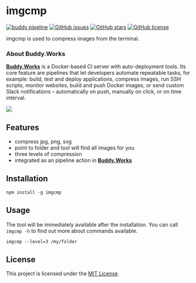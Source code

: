 
imgcmp
==============================================================================
[![buddy pipeline](https://app.buddy.works/hi-there/imgcmp/pipelines/pipeline/205313/badge.svg?token=04cdb54a84fa521b80a12a17978d9f482cb8b62484528a0c6dcae50ea1c5add2 "buddy pipeline")](https://app.buddy.works/hi-there/imgcmp/pipelines/pipeline/205313)
[![GitHub issues](https://img.shields.io/github/issues/buddy-works/imgcmp.svg)](https://github.com/buddy-works/imgcmp/issues)
[![GitHub stars](https://img.shields.io/github/stars/buddy-works/imgcmp.svg)](https://github.com/buddy-works/imgcmp/stargazers)
[![GitHub license](https://img.shields.io/badge/license-MIT-blue.svg)](https://raw.githubusercontent.com/buddy-works/imgcmp/master/LICENSE)

imgcmp is used to compress images from the terminal.

### About Buddy.Works

[**Buddy.Works**](https://buddy.works/) is a Docker-based CI server with auto-deployment tools. Its core feature are pipelines that let developers automate repeatable tasks, for example: build, test and deploy applications, compress images, run SSH scripts, monitor websites, build and push Docker images, or send custom Slack notifications – automatically on push, manually on click, or on time interval.

![](https://buddy.works/data/blog/_images/pipelines/pipelines-5.gif)

Features
------------------------------------------------------------------------------
- compress jpg, png, svg
- point to folder and tool will find all images for you
- three levels of compression
- integrated as an pipeline action in [**Buddy.Works**](https://buddy.works/)


Installation
------------------------------------------------------------------------------
```
npm install -g imgcmp
```

Usage
------------------------------------------------------------------------------

The tool will be immediately available after the installation.
You can call `imgcmp -h` to find out more about commands available.

```
imgcmp --level=3 /my/folder
```

License
------------------------------------------------------------------------------

This project is licensed under the [MIT License](LICENSE).
